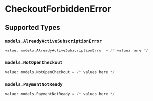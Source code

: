 # CheckoutForbiddenError


## Supported Types

### `models.AlreadyActiveSubscriptionError`

```python
value: models.AlreadyActiveSubscriptionError = /* values here */
```

### `models.NotOpenCheckout`

```python
value: models.NotOpenCheckout = /* values here */
```

### `models.PaymentNotReady`

```python
value: models.PaymentNotReady = /* values here */
```

